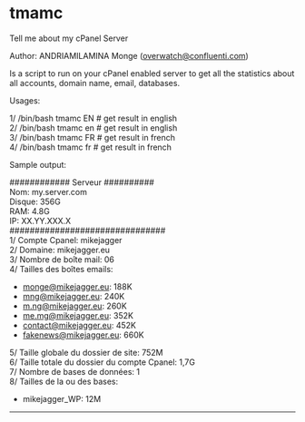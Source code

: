 # tmamc
Tell me about my cPanel Server

Author: ANDRIAMILAMINA Monge (overwatch@confluenti.com)

Is a script to run on your cPanel enabled server to get all the statistics about all accounts, domain name, email, databases.

Usages:

1/ /bin/bash tmamc EN   # get result in english  
2/ /bin/bash tmamc en   # get result in english  
3/ /bin/bash tmamc FR   # get result in french  
4/ /bin/bash tmamc fr   # get result in french  


Sample output:

############ Serveur ##########   
Nom: my.server.com  
Disque: 356G  
RAM: 4.8G  
IP: XX.YY.XXX.X  
###############################  
1/ Compte Cpanel: mikejagger  
2/ Domaine: mikejagger.eu  
3/ Nombre de boîte mail: 06  
4/ Tailles des boîtes emails:  
   - monge@mikejagger.eu:  188K  
   - mng@mikejagger.eu:  240K  
   - m.ng@mikejagger.eu:  260K  
   - me.mg@mikejagger.eu:  352K  
   - contact@mikejagger.eu:  452K  
   - fakenews@mikejagger.eu:  660K  

5/ Taille globale du dossier de site: 752M  
6/ Taille totale du dossier du compte Cpanel: 1,7G  
7/ Nombre de bases de données: 1  
8/ Tailles de la ou des bases:  
   - mikejagger_WP:   12M  
-------------------------------
